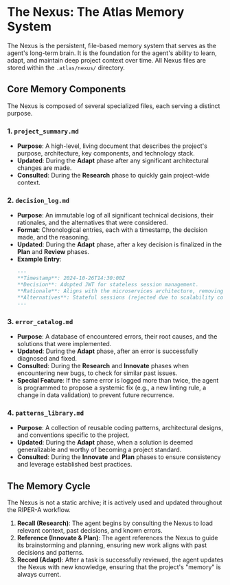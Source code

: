 # The Nexus: The Atlas Memory System

The Nexus is the persistent, file-based memory system that serves as the agent's long-term brain. It is the foundation for the agent's ability to learn, adapt, and maintain deep project context over time. All Nexus files are stored within the `.atlas/nexus/` directory.

## Core Memory Components

The Nexus is composed of several specialized files, each serving a distinct purpose.

### 1. `project_summary.md`
*   **Purpose**: A high-level, living document that describes the project's purpose, architecture, key components, and technology stack.
*   **Updated**: During the **Adapt** phase after any significant architectural changes are made.
*   **Consulted**: During the **Research** phase to quickly gain project-wide context.

### 2. `decision_log.md`
*   **Purpose**: An immutable log of all significant technical decisions, their rationales, and the alternatives that were considered.
*   **Format**: Chronological entries, each with a timestamp, the decision made, and the reasoning.
*   **Updated**: During the **Adapt** phase, after a key decision is finalized in the **Plan** and **Review** phases.
*   **Example Entry**:
    ```markdown
    ---
    **Timestamp**: 2024-10-26T14:30:00Z
    **Decision**: Adopted JWT for stateless session management.
    **Rationale**: Aligns with the microservices architecture, removing the need for a shared session store and improving scalability.
    **Alternatives**: Stateful sessions (rejected due to scalability concerns).
    ---
    ```

### 3. `error_catalog.md`
*   **Purpose**: A database of encountered errors, their root causes, and the solutions that were implemented.
*   **Updated**: During the **Adapt** phase, after an error is successfully diagnosed and fixed.
*   **Consulted**: During the **Research** and **Innovate** phases when encountering new bugs, to check for similar past issues.
*   **Special Feature**: If the same error is logged more than twice, the agent is programmed to propose a systemic fix (e.g., a new linting rule, a change in data validation) to prevent future recurrence.

### 4. `patterns_library.md`
*   **Purpose**: A collection of reusable coding patterns, architectural designs, and conventions specific to the project.
*   **Updated**: During the **Adapt** phase, when a solution is deemed generalizable and worthy of becoming a project standard.
*   **Consulted**: During the **Innovate** and **Plan** phases to ensure consistency and leverage established best practices.

## The Memory Cycle

The Nexus is not a static archive; it is actively used and updated throughout the RIPER-A workflow.

1.  **Recall (Research)**: The agent begins by consulting the Nexus to load relevant context, past decisions, and known errors.
2.  **Reference (Innovate & Plan)**: The agent references the Nexus to guide its brainstorming and planning, ensuring new work aligns with past decisions and patterns.
3.  **Record (Adapt)**: After a task is successfully reviewed, the agent updates the Nexus with new knowledge, ensuring that the project's "memory" is always current.